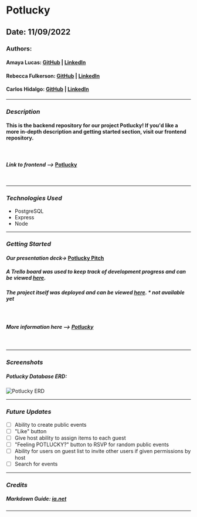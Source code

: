# **Potlucky**

## **Date: 11/09/2022**

### **Authors:**

#### Amaya Lucas: [GitHub](https://github.com/ajluc/) | [LinkedIn](https://www.linkedin.com/in/amaya-lucas/)

#### Rebecca Fulkerson: [GitHub](https://github.com/ralicynf) | [LinkedIn](https://www.linkedin.com/in/fulkersonrebecca/)

#### Carlos Hidalgo: [GitHub](https://github.com/pancholo35) | [LinkedIn](https://www.linkedin.com/in/carlos-hidalgo-a2a320211/)

---

### **_Description_**

#### This is the backend repository for our project Potlucky! If you'd like a more in-depth description and getting started section, visit our frontend repository.

<br />

#### **_Link to frontend -->_** [Potlucky](https://github.com/ralicynf/potlucky-front-end)

<br />

---

### **_Technologies Used_**

- PostgreSQL
- Express
- Node

---

### **_Getting Started_**

#### **_Our presentation deck->_** [Potlucky Pitch](https://docs.google.com/presentation/d/1FlvDBdRKWPrBIGKzEBvmOvhYfcvaCnxqlFYTfZ9O2nY/edit?usp=sharing)

##### A Trello board was used to keep track of development progress and can be viewed [here](https://trello.com/b/Vi9hiVsb/project-3-potlucky).

##### The project itself was deployed and can be viewed [here](URL). **_\* not available yet_**

<br />

##### **_More information here -->_** [Potlucky](https://github.com/ralicynf/potlucky-front-end)

<br />

---

### **_Screenshots_**

##### _Potlucky Database ERD:_

![Potlucky ERD](https://i.imgur.com/Gnwm1lz.jpg)

---

### **_Future Updates_**

- [ ] Ability to create public events
- [ ] "Like" button
- [ ] Give host ability to assign items to each guest
- [ ] "Feeling POTLUCKY?" button to RSVP for random public events
- [ ] Ability for users on guest list to invite other users if given permissions by host
- [ ] Search for events

---

### **_Credits_**

##### Markdown Guide: [ia.net](https://ia.net/writer/support/general/markdown-guide)

---
